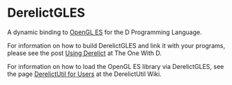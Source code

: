 DerelictGLES
=============

A dynamic binding to [OpenGL ES][1] for the D Programming Language.

For information on how to build DerelictGLES and link it with your programs, please see the post [Using Derelict][2] at The One With D.

For information on how to load the OpenGL ES library via DerelictGLES, see the page [DerelictUtil for Users][3] at the DerelictUtil Wiki. 

[1]: http://www.khronos.org/opengles/
[2]: http://dblog.aldacron.net/derelict-help/using-derelict/
[3]: https://github.com/DerelictOrg/DerelictUtil/wiki/DerelictUtil-for-Users
